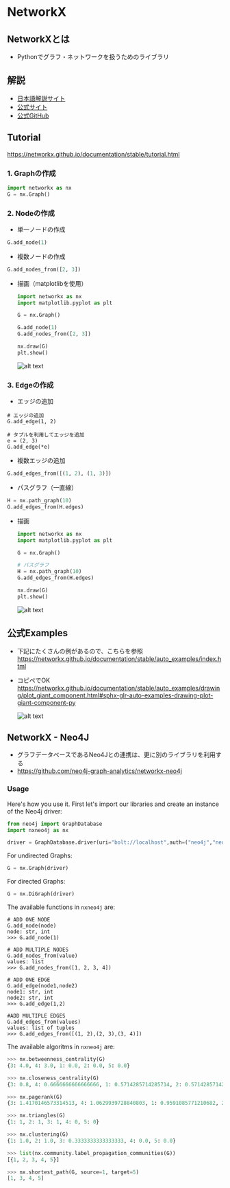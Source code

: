 # NetworkX
## NetworkXとは
- Pythonでグラフ・ネットワークを扱うためのライブラリ

## 解説
- [日本語解説サイト](https://docs.pyq.jp/python/math_opt/graph.html)
- [公式サイト](https://networkx.github.io/)
- [公式GitHub](https://networkx.github.io/documentation/stable/index.html)


## Tutorial
https://networkx.github.io/documentation/stable/tutorial.html

### 1. Graphの作成
```python
import networkx as nx
G = nx.Graph()
```


### 2. Nodeの作成
- 単一ノードの作成
```python
G.add_node(1)
```

- 複数ノードの作成
```python
G.add_nodes_from([2, 3])
```

- 描画（matplotlibを使用）
    ```python
    import networkx as nx
    import matplotlib.pyplot as plt

    G = nx.Graph()

    G.add_node(1)
    G.add_nodes_from([2, 3])

    nx.draw(G)
    plt.show()
    ```

    ![alt text](image/09.NetworkX/image.png)





### 3. Edgeの作成
- エッジの追加
```pyton
# エッジの追加
G.add_edge(1, 2)

# タプルを利用してエッジを追加
e = (2, 3)
G.add_edge(*e)
```

- 複数エッジの追加
```python
G.add_edges_from([(1, 2), (1, 3)])
```


- パスグラフ（一直線）
```python
H = nx.path_graph(10)
G.add_edges_from(H.edges)
```

- 描画
    ```python
    import networkx as nx
    import matplotlib.pyplot as plt

    G = nx.Graph()

    # パスグラフ
    H = nx.path_graph(10)
    G.add_edges_from(H.edges)

    nx.draw(G)
    plt.show()
    ```
    ![alt text](image/09.NetworkX/image-1.png)


## 公式Examples
- 下記にたくさんの例があるので、こちらを参照
  https://networkx.github.io/documentation/stable/auto_examples/index.html

- コピペでOK
    https://networkx.github.io/documentation/stable/auto_examples/drawing/plot_giant_component.html#sphx-glr-auto-examples-drawing-plot-giant-component-py

    ![alt text](image/09.NetworkX/image-2.png)


## NetworkX - Neo4J
- グラフデータベースであるNeo4Jとの連携は、更に別のライブラリを利用する
- https://github.com/neo4j-graph-analytics/networkx-neo4j

### Usage

Here's how you use it.
First let's import our libraries and create an instance of the Neo4j driver:

```python
from neo4j import GraphDatabase
import nxneo4j as nx

driver = GraphDatabase.driver(uri="bolt://localhost",auth=("neo4j","neo"))
```

For undirected Graphs:
```python
G = nx.Graph(driver)
```

For directed Graphs:
```python
G = nx.DiGraph(driver)
```

The available functions in `nxneo4j` are:
```pytohn
# ADD ONE NODE
G.add_node(node)
node: str, int
>>> G.add_node(1)

# ADD MULTIPLE NODES
G.add_nodes_from(value)
values: list
>>> G.add_nodes_from([1, 2, 3, 4])

# ADD ONE EDGE
G.add_edge(node1,node2)
node1: str, int
node2: str, int
>>> G.add_edge(1,2)

#ADD MULTIPLE EDGES
G.add_edges_from(values)
values: list of tuples
>>> G.add_edges_from([(1, 2),(2, 3),(3, 4)])
```

The available algoritms in `nxneo4j` are:
```python
>>> nx.betweenness_centrality(G)
{3: 4.0, 4: 3.0, 1: 0.0, 2: 0.0, 5: 0.0}

>>> nx.closeness_centrality(G)
{3: 0.8, 4: 0.6666666666666666, 1: 0.5714285714285714, 2: 0.5714285714285714, 5: 0.4444444444444444}

>>> nx.pagerank(G)
{3: 1.4170146573314513, 4: 1.0629939728840803, 1: 0.9591085771210682, 2: 0.9591085771210682, 5: 0.6017724112363687}

>>> nx.triangles(G)
{1: 1, 2: 1, 3: 1, 4: 0, 5: 0}

>>> nx.clustering(G)
{1: 1.0, 2: 1.0, 3: 0.3333333333333333, 4: 0.0, 5: 0.0}

>>> list(nx.community.label_propagation_communities(G))
[{1, 2, 3, 4, 5}]

>>> nx.shortest_path(G, source=1, target=5)
[1, 3, 4, 5]
```
